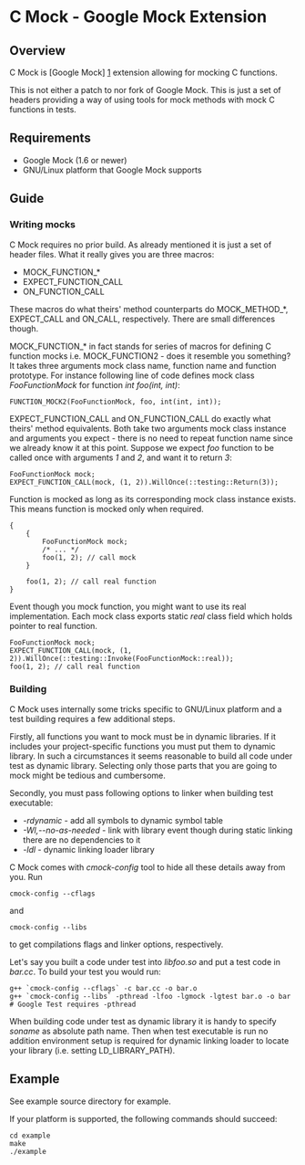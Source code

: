 C Mock - Google Mock Extension
==============================

Overview
--------
C Mock is [Google Mock] [1] extension allowing for mocking C functions.

This is not either a patch to nor fork of Google Mock. This is just a set of headers providing a way of using tools for mock methods with mock C functions in tests.

Requirements
------------
* Google Mock (1.6 or newer)
* GNU/Linux platform that Google Mock supports

Guide
-----
### Writing mocks ###
C Mock requires no prior build. As already mentioned it is just a set of header files. What it really gives you are three macros:

* MOCK\_FUNCTION\_\*
* EXPECT\_FUNCTION\_CALL
* ON\_FUNCTION\_CALL

These macros do what theirs' method counterparts do MOCK\_METHOD\_\*, EXPECT\_CALL and ON\_CALL, respectively. There are small differences though.

MOCK\_FUNCTION\_\* in fact stands for series of macros for defining C function mocks i.e. MOCK\_FUNCTION2 - does it resemble you something? It takes three arguments mock class name, function name and function prototype. For instance following line of code defines mock class *FooFunctionMock* for function *int foo(int, int)*:

    FUNCTION_MOCK2(FooFunctionMock, foo, int(int, int));

EXPECT\_FUNCTION\_CALL and ON\_FUNCTION\_CALL do exactly what theirs' method equivalents. Both take two arguments mock class instance and arguments you expect - there is no need to repeat function name since we already know it at this point. Suppose we expect *foo* function to be called once with arguments *1* and *2*, and want it to return *3*:

    FooFunctionMock mock;
    EXPECT_FUNCTION_CALL(mock, (1, 2)).WillOnce(::testing::Return(3));

Function is mocked as long as its corresponding mock class instance exists. This means function is mocked only when required.

    {
	    {
		    FooFunctionMock mock;
		    /* ... */
		    foo(1, 2); // call mock
	    }

	    foo(1, 2); // call real function
    }

Event though you mock function, you might want to use its real implementation. Each mock class exports static *real* class field which holds pointer to real function.

    FooFunctionMock mock;
    EXPECT_FUNCTION_CALL(mock, (1, 2)).WillOnce(::testing::Invoke(FooFunctionMock::real));
    foo(1, 2); // call real function

### Building ###

C Mock uses internally some tricks specific to GNU/Linux platform and a test building requires a few additional steps.

Firstly, all functions you want to mock must be in dynamic libraries. If it includes your project-specific functions you must put them to dynamic library. In such a circumstances it seems reasonable to build all code under test as dynamic library. Selecting only those parts that you are going to mock might be tedious and cumbersome.

Secondly, you must pass following options to linker when building test executable:

* *-rdynamic* - add all symbols to dynamic symbol table
* *-Wl,--no-as-needed* - link with library event though during static linking there are no dependencies to it
* *-ldl* - dynamic linking loader library

C Mock comes with *cmock-config* tool to hide all these details away from you. Run

    cmock-config --cflags

and

    cmock-config --libs

to get compilations flags and linker options, respectively.

Let's say you built a code under test into *libfoo.so* and put a test code in *bar.cc*. To build your test you would run:

    g++ `cmock-config --cflags` -c bar.cc -o bar.o
    g++ `cmock-config --libs` -pthread -lfoo -lgmock -lgtest bar.o -o bar # Google Test requires -pthread

When building code under test as dynamic library it is handy to specify *soname* as absolute path name. Then when test executable is run no addition environment setup is required for dynamic linking loader to locate your library (i.e. setting LD\_LIBRARY\_PATH).

Example
-------
See example source directory for example.

If your platform is supported, the following commands should succeed:

    cd example
    make
    ./example

[1]: http://code.google.com/p/googlemock/ "Google Mock"

